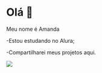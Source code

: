 # Olá 🦈

Meu nome é Amanda  

-Estou estudando no Alura;

-Compartilharei meus projetos aqui.

![](https://media.tenor.com/mnqbrylJH1cAAAAi/shark-spin.gif)

